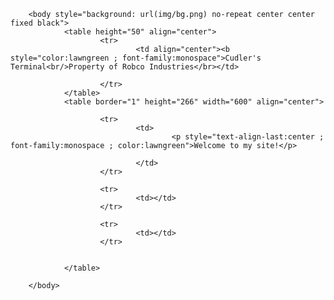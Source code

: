 <!DOCTYPE html>
<html xmlns="http://www.w3.org/1999/xhtml">
        <head>
                <title>Cudler's Terminal</title>
        </head>

        <body style="background: url(img/bg.png) no-repeat center center fixed black">
                <table height="50" align="center">
                        <tr>
                                <td align="center"><b style="color:lawngreen ; font-family:monospace">Cudler's Terminal<br/>Property of Robco Industries</br></td>

                        </tr>
                </table>
                <table border="1" height="266" width="600" align="center">
                
                        <tr>
                                <td>
                                        <p style="text-align-last:center ; font-family:monospace ; color:lawngreen">Welcome to my site!</p>
                                
                                </td>
                        </tr>
                
                        <tr>
                                <td></td>
                        </tr>
                
                        <tr>
                                <td></td>
                        </tr>


                </table>

        </body>
</html>